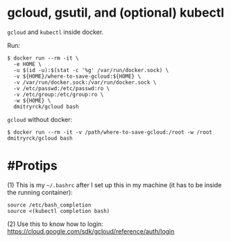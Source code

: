 # gcloud, gsutil, and (optional) kubectl

`gcloud` and `kubectl` inside docker.

Run:

```shell
$ docker run --rm -it \
  -e HOME \
  -u $(id -u):$(stat -c '%g' /var/run/docker.sock) \
  -v ${HOME}/where-to-save-gcloud:${HOME} \
  -v /var/run/docker.sock:/var/run/docker.sock \
  -v /etc/passwd:/etc/passwd:ro \
  -v /etc/group:/etc/group:ro \
  -w ${HOME} \
  dmitryrck/gcloud bash
```

`gcloud` without docker:


```
$ docker run --rm -it -v /path/where-to-save-gcloud:/root -w /root dmitryrck/gcloud bash
```

# #Protips

(1) This is my `~/.bashrc` after I set up this in my machine (it has to be inside the running container):

```shell
source /etc/bash_completion
source <(kubectl completion bash)
```

(2) Use this to know how to login: https://cloud.google.com/sdk/gcloud/reference/auth/login
